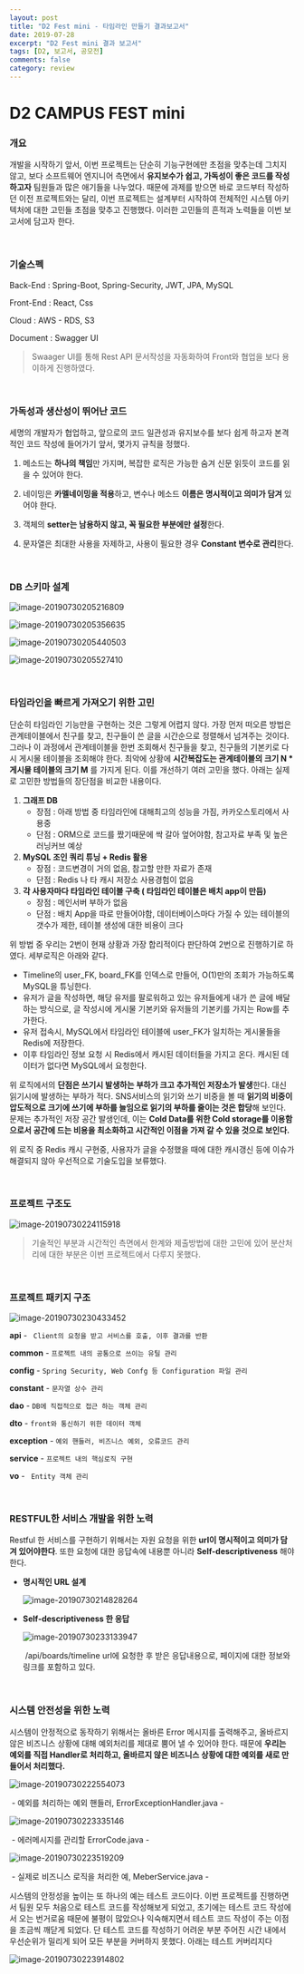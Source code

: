 ```yaml
---
layout: post
title: "D2 Fest mini - 타임라인 만들기 결과보고서"
date: 2019-07-28
excerpt: "D2 Fest mini 결과 보고서"
tags: [D2, 보고서, 공모전]
comments: false
category: review
---
```

# **D2 CAMPUS FEST mini**


### 개요

개발을 시작하기 앞서,  이번 프로젝트는 단순히 기능구현에만 초점을 맞추는데 그치지 않고, 보다 소프트웨어 엔지니어 측면에서 **유지보수가 쉽고, 가독성이 좋은 코드를 작성하고자** 팀원들과 많은 애기들을 나누었다. 때문에 과제를 받으면 바로 코드부터 작성하던 이전 프로젝트와는 달리, 이번 프로젝트는 설계부터 시작하여 전체적인 시스템 아키텍처에 대한 고민들 초점을 맞추고 진행했다.  이러한 고민들의 흔적과 노력들을 이번 보고서에 담고자 한다. 

<br>

### 기술스펙

Back-End : Spring-Boot, Spring-Security,  JWT,  JPA, MySQL

Front-End : React, Css

Cloud : AWS - RDS, S3

Document : Swagger UI

> Swaager UI를 통해 Rest API 문서작성을 자동화하여 Front와 협업을 보다 용이하게 진행하였다.


<br>

### 가독성과 생산성이 뛰어난 코드

세명의 개발자가 협업하고, 앞으로의 코드 일관성과 유지보수를 보다 쉽게 하고자 본격적인 코드 작성에 들어가기 앞서, 몇가지 규칙을 정했다.

1. 메소드는 **하나의 책임**만 가지며, 복잡한 로직은 가능한 숨겨 신문 읽듯이 코드를 읽을 수 있어야 한다.
2. 네이밍은 **카멜네이밍을 적용**하고, 변수나 메소드 **이름은 명시적이고 의미가 담겨** 있어야 한다.
3. 객체의 **setter는 남용하지 않고, 꼭 필요한 부분에만 설정**한다.

4. 문자열은 최대한 사용을 자제하고, 사용이 필요한 경우 **Constant 변수로 관리**한다.



<br>

### DB 스키마 설계

![image-20190730205216809](/assets/posts/d2_review/image-20190730205216809.png)

![image-20190730205356635](/assets/posts/d2_review/image-20190730205356635.png)

![image-20190730205440503](/assets/posts/d2_review/image-20190730205440503.png)

![image-20190730205527410](/assets/posts/d2_review/image-20190730205527410.png)

<br>

### 타임라인을 빠르게 가져오기 위한 고민

단순히 타임라인 기능만을 구현하는 것은 그렇게 어렵지 않다. 가장 먼저 떠오른 방법은 관계테이블에서 친구를 찾고, 친구들이 쓴 글을 시간순으로 정렬해서 넘겨주는 것이다. 그러나 이 과정에서 관계테이블을 한번 조회해서 친구들을 찾고, 친구들의 기본키로 다시 게시물 테이블을 조회해야 한다. 최악에 상황에 **시간복잡도는 관계테이블의 크기 N * 게시물 테이블의 크기 M** 를 가지게 된다. 이를 개선하기 여러 고민을 했다.  아래는 실제로 고민한 방법들의 장단점을 비교한 내용이다.

1. **그래프 DB**
   + 장점 : 아래 방법 중 타임라인에 대해최고의 성능을 가짐, 카카오스토리에서 사용중
   + 단점 : ORM으로 코드를 짰기때문에 싹 갈아 엎어야함,  참고자료 부족 및 높은 러닝커브 예상
2. **MySQL 조인 쿼리 튜닝 + Redis 활용**
   + 장점 : 코드변경이 거의 없음, 참고할 만한 자료가 존재
   + 단점 : Redis 나 타 캐시 저장소 사용경험이 없음 
3. **각 사용자마다 타임라인 테이블 구축 ( 타임라인 테이블은 배치 app이 만듬)**
   + 장점 : 메인서버 부하가 없음
   + 단점 : 배치 App을 따로 만들어야함,  데이터베이스마다 가질 수 있는 테이블의 갯수가 제한, 테이블 생성에 대한 비용이 크다

위 방법 중 우리는 2번이 현재 상황과 가장 합리적이다 판단하여 2번으로 진행하기로 하였다. 세부로직은 아래와 같다.

+ Timeline의 user_FK, board_FK를 인덱스로 만들어, O(1)만의 조회가 가능하도록 MySQL을 튜닝한다.
+ 유저가 글을 작성하면, 해당 유저를 팔로워하고 있는 유저들에게 내가 쓴 글에 배달하는 방식으로, 글 작성시에 게시물 기본키와 유저들의 기본키를 가지는 Row를 추가한다. 
+ 유저 접속시, MySQL에서 타임라인 테이블에 user_FK가 일치하는 게시물들을 Redis에 저장한다.
+ 이후 타임라인 정보 요청 시 Redis에서 캐시된 데이터들을 가지고 온다. 캐시된 데이터가 없다면 MySQL에서 요청한다. 

위 로직에서의 **단점은 쓰기시 발생하는 부하가 크고 추가적인 저장소가 발생**한다. 대신 읽기시에 발생하는 부하가 적다. SNS서비스의 읽기와 쓰기 비중을 볼 때 **읽기의 비중이 압도적으로 크기에 쓰기에 부하를 늘임으로 읽기의 부하를 줄이는 것은 합당**해 보인다. 문제는 추가적인 저장 공간 발생인데, 이는 **Cold Data를 위한 Cold storage를 이용함으로서 공간에 드는 비용을 최소화하고 시간적인 이점을 가져 갈 수 있을 것으로 보인다.**

위 로직 중 Redis 캐시 구현중,  사용자가 글을 수정했을 때에 대한 캐시갱신 등에 이슈가 해결되지 않아 우선적으로 기술도입을 보류했다.


<br>


### 프로젝트 구조도

![image-20190730224115918](/assets/posts/d2_review/image-20190730224115918.png)

> 기술적인 부분과 시간적인 측면에서 한계와 제출방법에 대한 고민에 있어 분산처리에 대한 부분은 이번 프로젝트에서 다루지 못했다.

<br>

### 프로젝트 패키지 구조

![image-20190730230433452](/assets/posts/d2_review/image-20190730230433452.png)

**api** -   ` Client의 요청을 받고 서비스를 호출, 이후 결과를 반환`

**common** -  `프로젝트 내의 공통으로 쓰이는 유틸 관리`

**config** -  `Spring Security, Web Confg 등 Configuration 파일 관리`

**constant**  -  `문자열 상수 관리`

**dao** - `DB에 직접적으로 접근 하는 객체 관리`

**dto** - `front와 통신하기 위한 데이터 객체`

**exception** - `예외 핸들러, 비즈니스 예외, 오류코드 관리 `

**service** - `프로젝트 내의 핵심로직 구현`

**vo** - ` Entity 객체 관리`

<br>

### RESTFUL한 서비스 개발을 위한 노력

Restful 한 서비스를 구현하기 위해서는 자원 요청을 위한 **url이 명시적이고 의미가 담겨 있어야한다**. 또한 요청에 대한 응답속에   내용뿐 아니라  **Self-descriptiveness** 해야한다. 

+ **명시적인 URL 설계**

  ![image-20190730214828264](/assets/posts/d2_review/image-20190730214828264.png)


+ **Self-descriptiveness 한 응답**

  ![image-20190730233133947](/assets/posts/d2_review/image-20190730233133947.png)

  ​		/api/boards/timeline url에 요청한 후 받은 응답내용으로, 페이지에 대한 정보와 링크를 포함하고 있다.



<br>


### 시스템 안전성을 위한 노력

시스템이 안정적으로 동작하기 위해서는 올바른 Error 메시지를 출력해주고, 올바르지 않은 비즈니스 상황에 대해 예외처리를 제대로 뿜어 낼 수 있어야 한다. 때문에 **우리는 예외를 직접 Handler로 처리하고,  올바르지 않은 비즈니스 상황에 대한 예외를 새로 만들어서 처리했다.** 



![image-20190730222554073](/assets/posts/d2_review/image-20190730222554073.png)

​											- 예외를 처리하는 예외 핸들러, ErrorExceptionHandler.java - 

![image-20190730223335146](/assets/posts/d2_review/image-20190730223335146.png)

​															- 에러메시지를 관리할 ErrorCode.java - 

![image-20190730223519209](/assets/posts/d2_review/image-20190730223519209.png)

​												- 실제로 비즈니스 로직을 처리한 예, MeberService.java -



시스템의 안정성을 높이는 또 하나의 예는 테스트 코드이다. 이번 프로젝트를 진행하면서 팀원 모두 처음으로 테스트 코드를 작성해보게 되었고, 초기에는 테스트 코드 작성에서 오는 번거로움 때문에 불평이 많았으나 익숙해지면서 테스트 코드 작성이 주는 이점을 조금씩 깨닫게 되었다. 단 테스트 코드를 작성하기 어려운 부분 주어진 시간 내에서 우선순위가 밀리게 되어 모든 부분을 커버하지 못했다. 아래는 테스트 커버리지다

![image-20190730223914802](/assets/posts/d2_review/image-20190730223914802.png)

